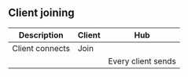 ## Client joining

| Description     | Client | Hub                |
| --------------- | ------ | ------------------ |
| Client connects | Join   |                    |
|                 |        | Every client sends |
